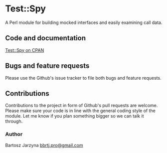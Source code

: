 # Test::Spy
A Perl module for building mocked interfaces and easily examining call data.

## Code and documentation
[Test::Spy on CPAN](https://metacpan.org/release/Test-Spy)

## Bugs and feature requests
Please use the Github's issue tracker to file both bugs and feature requests.

## Contributions
Contributions to the project in form of Github's pull requests are
welcome. Please make sure your code is in line with the general
coding style of the module. Let me know if you plan something
bigger so we can talk it through.

### Author
Bartosz Jarzyna <bbrtj.pro@gmail.com>

